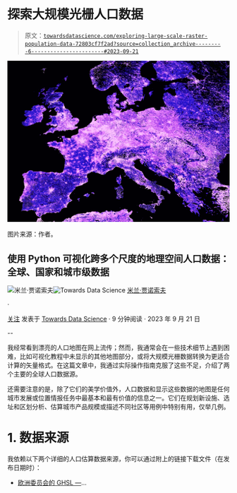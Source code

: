 # 探索大规模光栅人口数据

> 原文：[`towardsdatascience.com/exploring-large-scale-raster-population-data-72803cf7f2ad?source=collection_archive---------6-----------------------#2023-09-21`](https://towardsdatascience.com/exploring-large-scale-raster-population-data-72803cf7f2ad?source=collection_archive---------6-----------------------#2023-09-21)

![](img/447d132fd00738a285dfd225d655e478.png)

图片来源：作者。

## 使用 Python 可视化跨多个尺度的地理空间人口数据：全球、国家和城市级数据

[](https://medium.com/@janosovm?source=post_page-----72803cf7f2ad--------------------------------)![米兰·贾诺索夫](https://medium.com/@janosovm?source=post_page-----72803cf7f2ad--------------------------------)[](https://towardsdatascience.com/?source=post_page-----72803cf7f2ad--------------------------------)![Towards Data Science](https://towardsdatascience.com/?source=post_page-----72803cf7f2ad--------------------------------) [米兰·贾诺索夫](https://medium.com/@janosovm?source=post_page-----72803cf7f2ad--------------------------------)

·

[关注](https://medium.com/m/signin?actionUrl=https%3A%2F%2Fmedium.com%2F_%2Fsubscribe%2Fuser%2F838408aa2ad4&operation=register&redirect=https%3A%2F%2Ftowardsdatascience.com%2Fexploring-large-scale-raster-population-data-72803cf7f2ad&user=Milan+Janosov&userId=838408aa2ad4&source=post_page-838408aa2ad4----72803cf7f2ad---------------------post_header-----------) 发表于 [Towards Data Science](https://towardsdatascience.com/?source=post_page-----72803cf7f2ad--------------------------------) · 9 分钟阅读 · 2023 年 9 月 21 日 [](https://medium.com/m/signin?actionUrl=https%3A%2F%2Fmedium.com%2F_%2Fvote%2Ftowards-data-science%2F72803cf7f2ad&operation=register&redirect=https%3A%2F%2Ftowardsdatascience.com%2Fexploring-large-scale-raster-population-data-72803cf7f2ad&user=Milan+Janosov&userId=838408aa2ad4&source=-----72803cf7f2ad---------------------clap_footer-----------)

--

[](https://medium.com/m/signin?actionUrl=https%3A%2F%2Fmedium.com%2F_%2Fbookmark%2Fp%2F72803cf7f2ad&operation=register&redirect=https%3A%2F%2Ftowardsdatascience.com%2Fexploring-large-scale-raster-population-data-72803cf7f2ad&source=-----72803cf7f2ad---------------------bookmark_footer-----------)

我经常看到漂亮的人口地图在网上流传；然而，我通常会在一些技术细节上遇到困难，比如可视化教程中未显示的其他地图部分，或将大规模光栅数据转换为更适合计算的矢量格式。在这篇文章中，我通过实际操作指南克服了这些不足，介绍了两个主要的全球人口数据源。

还需要注意的是，除了它们的美学价值外，人口数据和显示这些数据的地图是任何城市发展或位置情报任务中最基本和最有价值的信息之一。它们在规划新设施、选址和区划分析、估算城市产品规模或描述不同社区等用例中特别有用，仅举几例。

# 1\. 数据来源

我依赖以下两个详细的人口估算数据来源，你可以通过附上的链接下载文件（在发布日期时）：

+   [欧洲委员会的 GHSL —](https://ghsl.jrc.ec.europa.eu/ghs_pop2019.php)…
